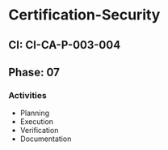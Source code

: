 # Certification-Security

## CI: CI-CA-P-003-004
## Phase: 07

### Activities
- Planning
- Execution
- Verification
- Documentation
